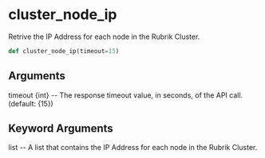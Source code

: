 # cluster_node_ip

Retrive the IP Address for each node in the Rubrik Cluster.

```py
def cluster_node_ip(timeout=15)
```

## Arguments
timeout {int} -- The response timeout value, in seconds, of the API call. (default: {15})


## Keyword Arguments
list -- A list that contains the IP Address for each node in the Rubrik Cluster.



